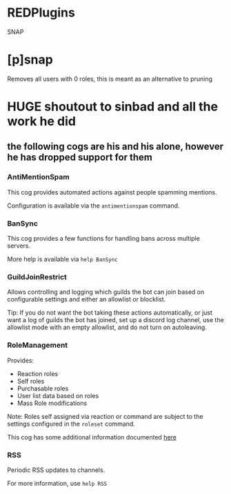 # REDPlugins


SNAP
# [p]snap
Removes all users with 0 roles, this is meant as an alternative to pruning


# HUGE shoutout to sinbad and all the work he did
## the following cogs are his and his alone, however he has dropped support for them

### AntiMentionSpam

This cog provides automated actions against people spamming mentions.

Configuration is available via the `antimentionspam` command.


### BanSync

This cog provides a few functions for handling bans across multiple servers.

More help is available via `help BanSync`

### GuildJoinRestrict

Allows controlling and logging which guilds the bot can join based on configurable settings
and either an allowlist or blocklist.

Tip: If you do not want the bot taking these actions automatically,
or just want a log of guilds the bot has joined, set up a discord log channel,
use the allowlist mode with an empty allowlist, and do not turn on autoleaving.

### RoleManagement

Provides:

 - Reaction roles
 - Self roles
 - Purchasable roles
 - User list data based on roles
 - Mass Role modifications
 
Note: Roles self assigned via reaction or command are subject to
the settings configured in the `roleset` command.

This cog has some additional information documented [here](rolemanagement/README.md)

### RSS

Periodic RSS updates to channels.

For more information, use `help RSS`
